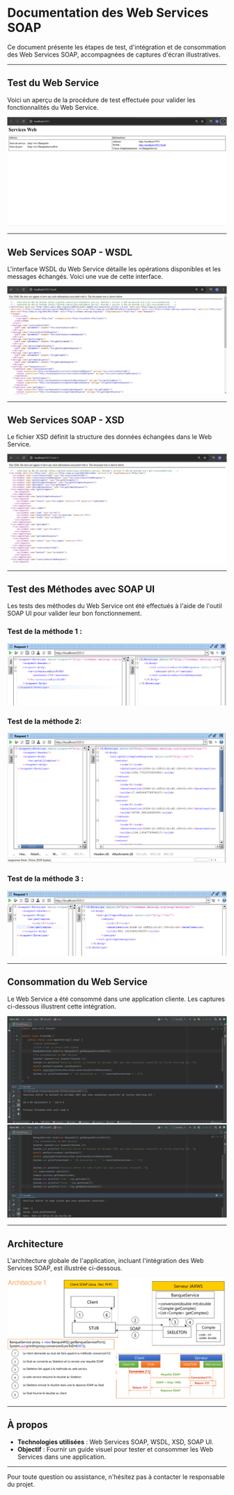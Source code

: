 <!--<h2>Test du Web service</h2>
<img src="2.png">
<h2>Web services SOAP WSDL</h2>
<img src="3.png">
<h2>Web services SOAP XSD</h2>
<img src="4-XSD.png">
<h2>Test des Methods avec SOAP_UI</h2>
<img src="5-Test_SOAP_Mthode1.png">
<img src="6-Test_SOAP_Mthode1.png">
<img src="7-Test_SOAP_Mthode2.png">

<h2>Consommation du Web service</h2>
<img src="8-ConsommationWS.png">
<img src="9-ConsommationWS.png">

<h2>Architecture</h2>
<img src="10-Architecture.png">-->
# Documentation des Web Services SOAP

Ce document présente les étapes de test, d'intégration et de consommation des Web Services SOAP, accompagnées de captures d'écran illustratives.

---

## Test du Web Service
Voici un aperçu de la procédure de test effectuée pour valider les fonctionnalités du Web Service.

![Test du Web Service](2.png)

---

## Web Services SOAP - WSDL
L'interface WSDL du Web Service détaille les opérations disponibles et les messages échangés. Voici une vue de cette interface.

![WSDL du Web Service](3.png)

---

## Web Services SOAP - XSD
Le fichier XSD définit la structure des données échangées dans le Web Service.

![XSD du Web Service](4-XSD.png)

---

## Test des Méthodes avec SOAP UI
Les tests des méthodes du Web Service ont été effectués à l'aide de l'outil SOAP UI pour valider leur bon fonctionnement.

### Test de la méthode 1 :
![Test Méthode 1 - Étape 1](5-Test_SOAP_Mthode1.png)
### Test de la méthode 2:
![Test Méthode 1 - Étape 2](6-Test_SOAP_Mthode1.png)
### Test de la méthode 3 :
![Test Méthode 2](7-Test_SOAP_Mthode2.png)

---

## Consommation du Web Service
Le Web Service a été consommé dans une application cliente. Les captures ci-dessous illustrent cette intégration.

![Consommation - Exemple 1](8-ConsommationWS.png)
![Consommation - Exemple 2](9-ConsommationWS.png)

---

## Architecture
L'architecture globale de l'application, incluant l'intégration des Web Services SOAP, est illustrée ci-dessous.

![Architecture de l'application](10-Architecture.png)

---

## À propos
- **Technologies utilisées** : Web Services SOAP, WSDL, XSD, SOAP UI.
- **Objectif** : Fournir un guide visuel pour tester et consommer les Web Services dans une application.

---

Pour toute question ou assistance, n'hésitez pas à contacter le responsable du projet.

